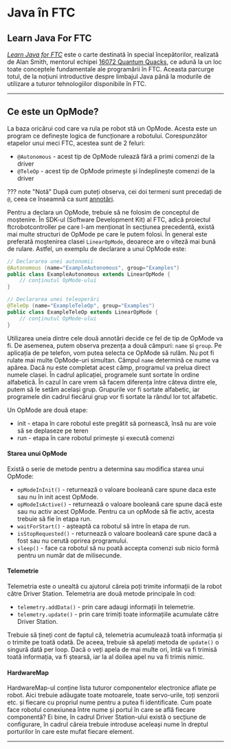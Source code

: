 # **Java în FTC**

## **Learn Java For FTC**

<a href="https://github.com/alan412/LearnJavaForFTC" target="_blank">_Learn Java for FTC_</a> este o carte destinată în special începătorilor, realizată de
Alan Smith, mentorul echipei <a href="https://ftcscout.org/teams/16072" target="_blank">16072 Quantum Quacks</a>,
ce adună la un loc toate conceptele fundamentale ale programării în FTC. Aceasta parcurge
totul, de la noțiuni introductive despre limbajul Java până la modurile de utilizare
a tuturor tehnologiilor disponibile în FTC.

<hr>

## **Ce este un OpMode?**

La baza oricărui cod care va rula pe robot stă un OpMode. Acesta este un program
ce definește logica de funcționare a robotului. Corespunzător etapelor unui meci
FTC, acestea sunt de 2 feluri:

- `@Autonomous` - acest tip de OpMode rulează fără a primi comenzi de la driver
- `@TeleOp` - acest tip de OpMode primește și îndeplinește comenzi de la driver

<!--prettier-ignore-start-->
??? note "Notă"
    După cum puteți observa, cei doi termeni sunt precedați de `@`, ceea ce
    înseamnă ca sunt <a href="/programming/java/#annotari" target="_blank">annotări</a>.
<!--prettier-ignore-end-->

Pentru a declara un OpMode, trebuie să ne folosim de conceptul de moștenire. În
SDK-ul (Software Development Kit) al FTC, adică proiectul ftcrobotcontroller pe
care l-am menționat în secțiunea precedentă, există mai multe structuri de OpMode
pe care le putem folosi. În general este preferată moștenirea clasei `LinearOpMode`,
deoarece are o viteză mai bună de rulare. Astfel, un exemplu de declarare a unui
OpMode este:

```java
// Declararea unei autonomii
@Autonomous (name="ExampleAutonomous", group="Examples")
public class ExampleAutonomous extends LinearOpMode {
    // conținutul OpMode-ului
}

// Declararea unei teleoperări
@TeleOp (name="ExampleTeleOp", group="Examples")
public class ExampleTeleOp extends LinearOpMode {
    // conținutul OpMode-ului
}
```

Utilizarea uneia dintre cele două annotări decide ce fel de tip de OpMode va
fi. De asemenea, putem observa prezența a două câmpuri: `name` și `group`.
Pe aplicația de pe telefon, vom putea selecta ce OpMode să rulăm. Nu pot fi
rulate mai multe OpMode-uri simultan. Câmpul `name` determină ce nume va apărea.
Dacă nu este completat acest câmp, programul va prelua direct numele clasei.
În cadrul aplicației, programele sunt sortate în ordine alfabetică. În cazul
în care vrem să facem diferența între câteva dintre ele, putem să le setâm
același grup. Grupurile vor fi sortate alfabetic, iar programele din cadrul
fiecărui grup vor fi sortate la rândul lor tot alfabetic.

Un OpMode are două etape:

- init - etapa în care robotul este pregătit să pornească, însă nu are voie
  să se deplaseze pe teren
- run - etapa în care robotul primește și execută comenzi

#### **Starea unui OpMode**

Există o serie de metode pentru a determina sau modifica starea unui OpMode:

- `opModeInInit()` - returnează o valoare booleană care spune daca este sau
  nu în init acest OpMode.
- `opModeIsActive()` - returnează o valoare booleană care spune dacă este
  sau nu activ acest OpMode. Pentru ca un opMode să fie activ, acesta trebuie
  să fie în etapa run.
- `waitForStart()` - așteaptă ca robotul să intre în etapa de run.
- `isStopRequested()` - returnează o valoare booleană care spune dacă a fost
  sau nu cerută oprirea programului.
- `sleep()` - face ca robotul să nu poată accepta comenzi sub nicio formă
  pentru un număr dat de milisecunde.

#### **Telemetrie**

Telemetria este o unealtă cu ajutorul căreia poți trimite informații de la
robot către Driver Station. Telemetria are două metode principale în cod:

- `telemetry.addData()` - prin care adaugi informații în telemetrie.
- `telemetry.update()` - prin care trimiți toate informațiile acumulate
  către Driver Station.

Trebuie să țineți cont de faptul că, telemetria acumulează toată informația
și o trimite pe toată odată. De aceea, trebuie să apelați metoda de `update()`
o singură dată per loop. Dacă o veți apela de mai multe ori, întâi va fi
trimisă toată informația, va fi ștearsă, iar la al doilea apel nu va fi
trimis nimic.

#### **HardwareMap**

HardwareMap-ul conține lista tuturor componentelor electronice aflate
pe robot. Aici trebuie adăugate toate motoarele, toate servo-urile,
toți senzorii etc. și fiecare cu propriul nume pentru a putea fi
identificate. Cum poate face robotul conexiunea între nume și portul
în care se află fiecare componentă? Ei bine, în cadrul Driver
Station-ului există o secțiune de configurare, în cadrul căreia
trebuie introduse aceleași nume în dreptul porturilor în care este
mufat fiecare element.

<hr>
